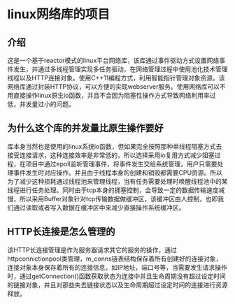 # linux网络库的项目
## 介绍
这是一个基于reactor模式的linux平台网络库，该库通过事件驱动方式设置网络事件发生，并通过多线程管理实现多任务驱动，在网络管理过程中使用池化技术管理线程以及HTTP连接对象。使用C++11编程方式，利用智能指针管理对象资源。该网络库通过封装HTTP协议，可以方便的实现webserver服务。使用网络库可以不用直接操作linux原生io函数，并且不会因为阻塞性操作方式导致网络利用率过低，并发量过小的问题。

## 为什么这个库的并发量比原生操作要好
库本身当然也是使用的linux系统io函数，但如果完全按照那种单线程阻塞方式去接受连接请求，这种连接效率是非常低的，所以选择采用io复用方式减少阻塞过程，在项目中通过epoll监听管理事件，将事件发生交给系统管理，用户只需要处理事件发生时对应操作。并且由于线程本身的创建和销毁都需要CPU资源。所以为了减少这种损耗通过线程池来管理线程，当有任务需要处理时唤醒线程池中的某线程进行任务处理。同时由于tcp本身的拥塞控制，会导致一定的数据传输速度减慢，所以采用Buffer对象针对tcp传输数据做缓冲区，该缓冲区由人控制，也即我们通过读取或者写入数据在缓冲区中来减少直接操作系统缓冲区。

## HTTP长连接是怎么管理的
该HTTP长连接管理是作为服务器请求其它的服务的操作，通过httpconnictionpool类管理，m_conns链表结构保存着所有创建好的连接对象，连接对象本身保存着所有的连接信息，如IP地址，端口号等，当需要发生请求操作时，通过getConnection()函数获取状态为连接中并且生命周期没有超过设定时间的链接对象，并且对那些失去链接状态以及生命周期超过设定时间的连接进行资源释放。

## 
